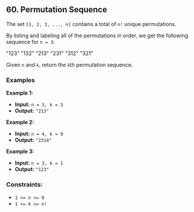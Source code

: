 ## 60. Permutation Sequence

The set `[1, 2, 3, ..., n]` contains a total of `n!` unique permutations.

By listing and labeling all of the permutations in order, we get the following sequence for `n = 3`:

"123"
"132"
"213"
"231"
"312"
"321"

Given `n` and `k`, return the `k`th permutation sequence.

### Examples

**Example 1:**

- **Input:** `n = 3, k = 3`
- **Output:** `"213"`

**Example 2:**

- **Input:** `n = 4, k = 9`
- **Output:** `"2314"`

**Example 3:**

- **Input:** `n = 3, k = 1`
- **Output:** `"123"`

### Constraints:

- `1 <= n <= 9`
- `1 <= k <= n!`
